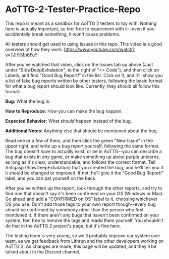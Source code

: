 # AoTTG-2-Tester-Practice-Repo

This repo is meant as a sandbox for AoTTG 2 testers to toy with.  Nothing here is actually important, so feel free to experiment with it--even if you accidentally break something, it won't cause problems.

All testers should get used to using Issues in this repo.  This video is a good overview of how they work: https://www.youtube.com/watch?v=TJlYiMp8FuY

After you've watched that video, click on the Issues tab up above (Just under "SlowDeepExhalation", to the right of "<> Code"), and then click on Labels, and find "Good Bug Report!" in the list.  Click on it, and it'll show you a list of fake bug reports written by other testers, following the basic format for what a bug report should look like.  Currently, they should all follow this format:

**Bug:** What the bug is.

**How to Reproduce:** How you can make the bug happen.

**Expected Behavior:** What *should* happen instead of the bug.

**Additional Notes:** Anything else that should be mentioned about the bug.

Read one or a few of them, and then click the green "New Issue" in the upper right, and write up a bug report yourself, following the same format.  The bug doesn't have to actually exist, or be in AoTTG--you can describe a bug that exists in *any* game, or make something up about purple unicorns, as long as it's clear, understandable, and follows the correct format.  Tell Antigasp (SlowDeepExhalation) that you created the bug, and he'll tell you if it should be changed or improved.  If not, he'll give it the "Good Bug Report!" label, and you can pat yourself on the back.

After you've written up the report, look through the other reports, and try to find one that doesn't say it's been confirmed on your OS (Windows or Mac).  Go ahead and add a "CONFIRMED on OS" label to it, choosing whichever OS you use.  Don't add those tags to your own report though--every bug should be confirmed by somebody *other* than the person who first mentioned it.  If there aren't any bugs that haven't been confirmed on your system, feel free to remove the tags and readd them yourself.  You shouldn't do that in the AoTTG 2 project's page, but it's fine here.


The testing team is very young, so we'll probably improve our system over team, as we get feedback from Lithrun and the other developers working on AoTTG 2.  As changes are made, this page will be updated, and they'll be talked about in the Discord channel.
